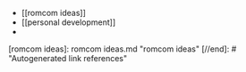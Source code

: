 - [[romcom ideas]]
- [[personal development]]
- 

[//begin]: # "Autogenerated link references for markdown compatibility"
[romcom ideas]: romcom ideas.md "romcom ideas"
[//end]: # "Autogenerated link references"


